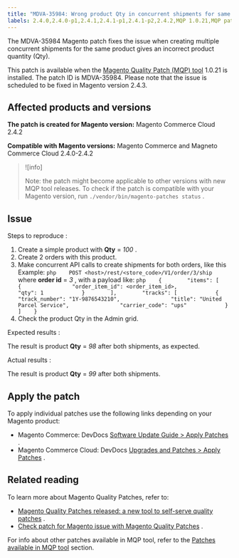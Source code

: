```yaml
---
title: "MDVA-35984: Wrong product Qty in concurrent shipments for same product"
labels: 2.4.0,2.4.0-p1,2.4.1,2.4.1-p1,2.4.1-p2,2.4.2,MQP 1.0.21,MQP patches,Magento Commerce,Magento Commerce Cloud,Magento Quality Patches,identical product,multiple concurrent shipments,product Qty,product quantity,same product
---
```


The MDVA-35984 Magento patch fixes the issue when creating multiple concurrent shipments for the same product gives an incorrect product quantity (Qty).

This patch is available when the [Magento Quality Patch (MQP) tool](https://support.magento.com/hc/en-us/articles/360047139492) 1.0.21 is installed. The patch ID is MDVA-35984. Please note that the issue is scheduled to be fixed in Magento version 2.4.3.

## Affected products and versions

 **The patch is created for Magento version:** Magento Commerce Cloud 2.4.2

 **Compatible with Magento versions:** Magento Commerce and Magneto Commerce Cloud 2.4.0-2.4.2

>![info]
>
>Note: the patch might become applicable to other versions with new MQP tool releases. To check if the patch is compatible with your Magento version, run `./vendor/bin/magento-patches status` .

## Issue

 <span class="wysiwyg-underline">Steps to reproduce</span> :

1. Create a simple product with **Qty** = *100* .
1. Create 2 orders with this product.
1. Make concurrent API calls to create shipments for both orders, like this Example:    ```php    POST <host>/rest/<store_code>/V1/order/3/ship    ```    where **order id** = *3* , with a payload like:    ```php    {        "items": [            {                "order_item_id": <order_item_id>,                "qty": 1            }        ],        "tracks": [            {                "track_number": "1Y-9876543210",                "title": "United Parcel Service",                "carrier_code": "ups"            }        ]    }    ```    
1. Check the product Qty in the Admin grid.

 <span class="wysiwyg-underline">Expected results</span> :

The result is product **Qty** = *98* after both shipments, as expected.

 <span class="wysiwyg-underline">Actual results</span> :

The result is product **Qty** = *99* after both shipments.

## Apply the patch

To apply individual patches use the following links depending on your Magento product:

* Magento Commerce: DevDocs [Software Update Guide > Apply Patches](https://devdocs.magento.com/guides/v2.4/comp-mgr/patching.html) .
* Magento Commerce Cloud: DevDocs [Upgrades and Patches > Apply Patches](https://devdocs.magento.com/cloud/project/project-patch.html) .

## Related reading

To learn more about Magento Quality Patches, refer to:

* [Magento Quality Patches released: a new tool to self-serve quality patches](https://support.magento.com/hc/en-us/articles/360047139492) .
* [Check patch for Magento issue with Magento Quality Patches](https://support.magento.com/hc/en-us/articles/360047125252) .

For info about other patches available in MQP tool, refer to the [Patches available in MQP tool](https://support.magento.com/hc/en-us/sections/360010506631-Patches-available-in-MQP-tool-) section.